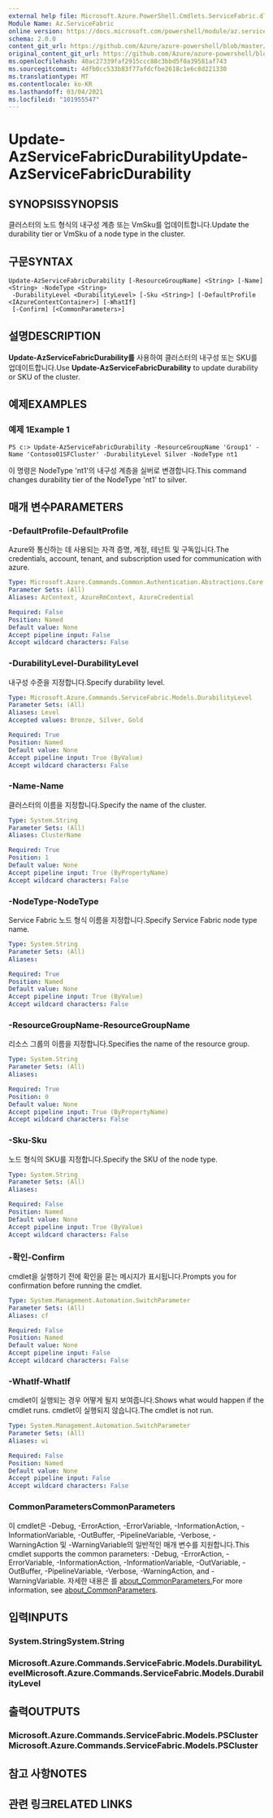 ```yaml
---
external help file: Microsoft.Azure.PowerShell.Cmdlets.ServiceFabric.dll-Help.xml
Module Name: Az.ServiceFabric
online version: https://docs.microsoft.com/powershell/module/az.servicefabric/update-azservicefabricdurability
schema: 2.0.0
content_git_url: https://github.com/Azure/azure-powershell/blob/master/src/ServiceFabric/ServiceFabric/help/Update-AzServiceFabricDurability.md
original_content_git_url: https://github.com/Azure/azure-powershell/blob/master/src/ServiceFabric/ServiceFabric/help/Update-AzServiceFabricDurability.md
ms.openlocfilehash: 40ac27339faf2915ccc88c3bbd5f0a39581af743
ms.sourcegitcommit: 4dfb0cc533b83f77afdcfbe2618c1e6c8d221330
ms.translationtype: MT
ms.contentlocale: ko-KR
ms.lasthandoff: 03/04/2021
ms.locfileid: "101955547"
---
```

# <span data-ttu-id="b831e-101">Update-AzServiceFabricDurability</span><span class="sxs-lookup"><span data-stu-id="b831e-101">Update-AzServiceFabricDurability</span></span>

## <span data-ttu-id="b831e-102">SYNOPSIS</span><span class="sxs-lookup"><span data-stu-id="b831e-102">SYNOPSIS</span></span>
<span data-ttu-id="b831e-103">클러스터의 노드 형식의 내구성 계층 또는 VmSku를 업데이트합니다.</span><span class="sxs-lookup"><span data-stu-id="b831e-103">Update the durability tier or VmSku of a node type in the cluster.</span></span>

## <span data-ttu-id="b831e-104">구문</span><span class="sxs-lookup"><span data-stu-id="b831e-104">SYNTAX</span></span>

```
Update-AzServiceFabricDurability [-ResourceGroupName] <String> [-Name] <String> -NodeType <String>
 -DurabilityLevel <DurabilityLevel> [-Sku <String>] [-DefaultProfile <IAzureContextContainer>] [-WhatIf]
 [-Confirm] [<CommonParameters>]
```

## <span data-ttu-id="b831e-105">설명</span><span class="sxs-lookup"><span data-stu-id="b831e-105">DESCRIPTION</span></span>
<span data-ttu-id="b831e-106">**Update-AzServiceFabricDurability를** 사용하여 클러스터의 내구성 또는 SKU를 업데이트합니다.</span><span class="sxs-lookup"><span data-stu-id="b831e-106">Use **Update-AzServiceFabricDurability** to update durability or SKU of the cluster.</span></span>

## <span data-ttu-id="b831e-107">예제</span><span class="sxs-lookup"><span data-stu-id="b831e-107">EXAMPLES</span></span>

### <span data-ttu-id="b831e-108">예제 1</span><span class="sxs-lookup"><span data-stu-id="b831e-108">Example 1</span></span>
```
PS c:> Update-AzServiceFabricDurability -ResourceGroupName 'Group1' -Name 'Contoso01SFCluster' -DurabilityLevel Silver -NodeType nt1
```

<span data-ttu-id="b831e-109">이 명령은 NodeType 'nt1'의 내구성 계층을 실버로 변경합니다.</span><span class="sxs-lookup"><span data-stu-id="b831e-109">This command changes durability tier of the NodeType 'nt1' to silver.</span></span>

## <span data-ttu-id="b831e-110">매개 변수</span><span class="sxs-lookup"><span data-stu-id="b831e-110">PARAMETERS</span></span>

### <span data-ttu-id="b831e-111">-DefaultProfile</span><span class="sxs-lookup"><span data-stu-id="b831e-111">-DefaultProfile</span></span>
<span data-ttu-id="b831e-112">Azure와 통신하는 데 사용되는 자격 증명, 계정, 테넌트 및 구독입니다.</span><span class="sxs-lookup"><span data-stu-id="b831e-112">The credentials, account, tenant, and subscription used for communication with azure.</span></span>

```yaml
Type: Microsoft.Azure.Commands.Common.Authentication.Abstractions.Core.IAzureContextContainer
Parameter Sets: (All)
Aliases: AzContext, AzureRmContext, AzureCredential

Required: False
Position: Named
Default value: None
Accept pipeline input: False
Accept wildcard characters: False
```

### <span data-ttu-id="b831e-113">-DurabilityLevel</span><span class="sxs-lookup"><span data-stu-id="b831e-113">-DurabilityLevel</span></span>
<span data-ttu-id="b831e-114">내구성 수준을 지정합니다.</span><span class="sxs-lookup"><span data-stu-id="b831e-114">Specify durability level.</span></span>

```yaml
Type: Microsoft.Azure.Commands.ServiceFabric.Models.DurabilityLevel
Parameter Sets: (All)
Aliases: Level
Accepted values: Bronze, Silver, Gold

Required: True
Position: Named
Default value: None
Accept pipeline input: True (ByValue)
Accept wildcard characters: False
```

### <span data-ttu-id="b831e-115">-Name</span><span class="sxs-lookup"><span data-stu-id="b831e-115">-Name</span></span>
<span data-ttu-id="b831e-116">클러스터의 이름을 지정합니다.</span><span class="sxs-lookup"><span data-stu-id="b831e-116">Specify the name of the cluster.</span></span>

```yaml
Type: System.String
Parameter Sets: (All)
Aliases: ClusterName

Required: True
Position: 1
Default value: None
Accept pipeline input: True (ByPropertyName)
Accept wildcard characters: False
```

### <span data-ttu-id="b831e-117">-NodeType</span><span class="sxs-lookup"><span data-stu-id="b831e-117">-NodeType</span></span>
<span data-ttu-id="b831e-118">Service Fabric 노드 형식 이름을 지정합니다.</span><span class="sxs-lookup"><span data-stu-id="b831e-118">Specify Service Fabric node type name.</span></span>

```yaml
Type: System.String
Parameter Sets: (All)
Aliases:

Required: True
Position: Named
Default value: None
Accept pipeline input: True (ByValue)
Accept wildcard characters: False
```

### <span data-ttu-id="b831e-119">-ResourceGroupName</span><span class="sxs-lookup"><span data-stu-id="b831e-119">-ResourceGroupName</span></span>
<span data-ttu-id="b831e-120">리소스 그룹의 이름을 지정합니다.</span><span class="sxs-lookup"><span data-stu-id="b831e-120">Specifies the name of the resource group.</span></span>

```yaml
Type: System.String
Parameter Sets: (All)
Aliases:

Required: True
Position: 0
Default value: None
Accept pipeline input: True (ByPropertyName)
Accept wildcard characters: False
```

### <span data-ttu-id="b831e-121">-Sku</span><span class="sxs-lookup"><span data-stu-id="b831e-121">-Sku</span></span>
<span data-ttu-id="b831e-122">노드 형식의 SKU를 지정합니다.</span><span class="sxs-lookup"><span data-stu-id="b831e-122">Specify the SKU of the node type.</span></span>

```yaml
Type: System.String
Parameter Sets: (All)
Aliases:

Required: False
Position: Named
Default value: None
Accept pipeline input: True (ByValue)
Accept wildcard characters: False
```

### <span data-ttu-id="b831e-123">-확인</span><span class="sxs-lookup"><span data-stu-id="b831e-123">-Confirm</span></span>
<span data-ttu-id="b831e-124">cmdlet을 실행하기 전에 확인을 묻는 메시지가 표시됩니다.</span><span class="sxs-lookup"><span data-stu-id="b831e-124">Prompts you for confirmation before running the cmdlet.</span></span>

```yaml
Type: System.Management.Automation.SwitchParameter
Parameter Sets: (All)
Aliases: cf

Required: False
Position: Named
Default value: None
Accept pipeline input: False
Accept wildcard characters: False
```

### <span data-ttu-id="b831e-125">-WhatIf</span><span class="sxs-lookup"><span data-stu-id="b831e-125">-WhatIf</span></span>
<span data-ttu-id="b831e-126">cmdlet이 실행되는 경우 어떻게 될지 보여줍니다.</span><span class="sxs-lookup"><span data-stu-id="b831e-126">Shows what would happen if the cmdlet runs.</span></span> <span data-ttu-id="b831e-127">cmdlet이 실행되지 않습니다.</span><span class="sxs-lookup"><span data-stu-id="b831e-127">The cmdlet is not run.</span></span>

```yaml
Type: System.Management.Automation.SwitchParameter
Parameter Sets: (All)
Aliases: wi

Required: False
Position: Named
Default value: None
Accept pipeline input: False
Accept wildcard characters: False
```

### <span data-ttu-id="b831e-128">CommonParameters</span><span class="sxs-lookup"><span data-stu-id="b831e-128">CommonParameters</span></span>
<span data-ttu-id="b831e-129">이 cmdlet은 -Debug, -ErrorAction, -ErrorVariable, -InformationAction, -InformationVariable, -OutBuffer, -PipelineVariable, -Verbose, -WarningAction 및 -WarningVariable의 일반적인 매개 변수를 지원합니다.</span><span class="sxs-lookup"><span data-stu-id="b831e-129">This cmdlet supports the common parameters: -Debug, -ErrorAction, -ErrorVariable, -InformationAction, -InformationVariable, -OutVariable, -OutBuffer, -PipelineVariable, -Verbose, -WarningAction, and -WarningVariable.</span></span> <span data-ttu-id="b831e-130">자세한 내용은 를 [about_CommonParameters.](http://go.microsoft.com/fwlink/?LinkID=113216)</span><span class="sxs-lookup"><span data-stu-id="b831e-130">For more information, see [about_CommonParameters](http://go.microsoft.com/fwlink/?LinkID=113216).</span></span>

## <span data-ttu-id="b831e-131">입력</span><span class="sxs-lookup"><span data-stu-id="b831e-131">INPUTS</span></span>

### <span data-ttu-id="b831e-132">System.String</span><span class="sxs-lookup"><span data-stu-id="b831e-132">System.String</span></span>

### <span data-ttu-id="b831e-133">Microsoft.Azure.Commands.ServiceFabric.Models.DurabilityLevel</span><span class="sxs-lookup"><span data-stu-id="b831e-133">Microsoft.Azure.Commands.ServiceFabric.Models.DurabilityLevel</span></span>

## <span data-ttu-id="b831e-134">출력</span><span class="sxs-lookup"><span data-stu-id="b831e-134">OUTPUTS</span></span>

### <span data-ttu-id="b831e-135">Microsoft.Azure.Commands.ServiceFabric.Models.PSCluster</span><span class="sxs-lookup"><span data-stu-id="b831e-135">Microsoft.Azure.Commands.ServiceFabric.Models.PSCluster</span></span>

## <span data-ttu-id="b831e-136">참고 사항</span><span class="sxs-lookup"><span data-stu-id="b831e-136">NOTES</span></span>

## <span data-ttu-id="b831e-137">관련 링크</span><span class="sxs-lookup"><span data-stu-id="b831e-137">RELATED LINKS</span></span>
